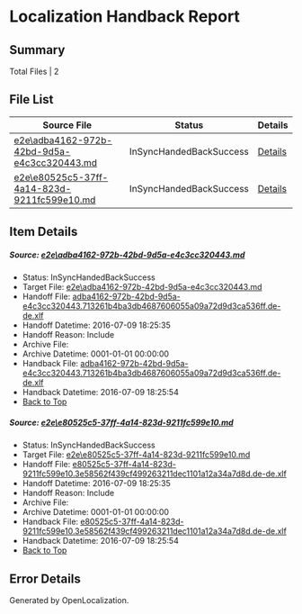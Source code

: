 # <a name='report-top'></a> Localization Handback Report

## Summary
 Total Files | 2

## File List
 Source File | Status | Details 
 ----------- | ------ | ------- 
 [e2e\adba4162-972b-42bd-9d5a-e4c3cc320443.md](https://github.com/OpenLocalizationTestOrg/oltest/blob/bf57402e13115597f3c3d6463fc96c2c094dcca3/e2e/adba4162-972b-42bd-9d5a-e4c3cc320443.md) | InSyncHandedBackSuccess | [Details](#e5dc20cc9aa6af3f00145c039935d86705248da83)
 [e2e\e80525c5-37ff-4a14-823d-9211fc599e10.md](https://github.com/OpenLocalizationTestOrg/oltest/blob/bf57402e13115597f3c3d6463fc96c2c094dcca3/e2e/e80525c5-37ff-4a14-823d-9211fc599e10.md) | InSyncHandedBackSuccess | [Details](#c05adead379524833d13d408c9205303d34848064)

## Item Details
##### <a name='e5dc20cc9aa6af3f00145c039935d86705248da83'></a> Source: [e2e\adba4162-972b-42bd-9d5a-e4c3cc320443.md](https://github.com/OpenLocalizationTestOrg/oltest/blob/bf57402e13115597f3c3d6463fc96c2c094dcca3/e2e/adba4162-972b-42bd-9d5a-e4c3cc320443.md)
* Status: InSyncHandedBackSuccess
* Target File: [e2e\adba4162-972b-42bd-9d5a-e4c3cc320443.md](https://github.com/OpenLocalizationTestOrg/oltest-dede-fly/blob/fe8af7ee541b069934efab88b9d7e517eb46b68f/e2e/adba4162-972b-42bd-9d5a-e4c3cc320443.md)
* Handoff File: [adba4162-972b-42bd-9d5a-e4c3cc320443.713261b4ba3db4687606055a09a72d9d3ca536ff.de-de.xlf](https://github.com/OpenLocalizationTestOrg/olhandoff-e2e/blob/40a0dbfeccb6e18b1d7b03b94e6a5fe8ed0a2605/ol-handoff/OpenLocalizationTestOrg/oltest-dede-fly/ci/ht/adba4162-972b-42bd-9d5a-e4c3cc320443.713261b4ba3db4687606055a09a72d9d3ca536ff.de-de.xlf)
* Handoff Datetime: 2016-07-09 18:25:35
* Handoff Reason: Include
* Archive File: 
* Archive Datetime: 0001-01-01 00:00:00
* Handback File: [adba4162-972b-42bd-9d5a-e4c3cc320443.713261b4ba3db4687606055a09a72d9d3ca536ff.de-de.xlf](https://github.com/OpenLocalizationTestOrg/olhandback-e2e/blob/086fd4a9402f952155d17ce1ffe9347b71a405bc/ol-handback/OpenLocalizationTestOrg/oltest-dede-fly/ci/ht/adba4162-972b-42bd-9d5a-e4c3cc320443.713261b4ba3db4687606055a09a72d9d3ca536ff.de-de.xlf)
* Handback Datetime: 2016-07-09 18:25:54
* [Back to Top](#report-top)

##### <a name='c05adead379524833d13d408c9205303d34848064'></a> Source: [e2e\e80525c5-37ff-4a14-823d-9211fc599e10.md](https://github.com/OpenLocalizationTestOrg/oltest/blob/bf57402e13115597f3c3d6463fc96c2c094dcca3/e2e/e80525c5-37ff-4a14-823d-9211fc599e10.md)
* Status: InSyncHandedBackSuccess
* Target File: [e2e\e80525c5-37ff-4a14-823d-9211fc599e10.md](https://github.com/OpenLocalizationTestOrg/oltest-dede-fly/blob/fe8af7ee541b069934efab88b9d7e517eb46b68f/e2e/e80525c5-37ff-4a14-823d-9211fc599e10.md)
* Handoff File: [e80525c5-37ff-4a14-823d-9211fc599e10.3e58562f439cf499263211dec1101a12a34a7d8d.de-de.xlf](https://github.com/OpenLocalizationTestOrg/olhandoff-e2e/blob/40a0dbfeccb6e18b1d7b03b94e6a5fe8ed0a2605/ol-handoff/OpenLocalizationTestOrg/oltest-dede-fly/ci/ht/e80525c5-37ff-4a14-823d-9211fc599e10.3e58562f439cf499263211dec1101a12a34a7d8d.de-de.xlf)
* Handoff Datetime: 2016-07-09 18:25:35
* Handoff Reason: Include
* Archive File: 
* Archive Datetime: 0001-01-01 00:00:00
* Handback File: [e80525c5-37ff-4a14-823d-9211fc599e10.3e58562f439cf499263211dec1101a12a34a7d8d.de-de.xlf](https://github.com/OpenLocalizationTestOrg/olhandback-e2e/blob/086fd4a9402f952155d17ce1ffe9347b71a405bc/ol-handback/OpenLocalizationTestOrg/oltest-dede-fly/ci/ht/e80525c5-37ff-4a14-823d-9211fc599e10.3e58562f439cf499263211dec1101a12a34a7d8d.de-de.xlf)
* Handback Datetime: 2016-07-09 18:25:54
* [Back to Top](#report-top)


## Error Details

Generated by OpenLocalization.
